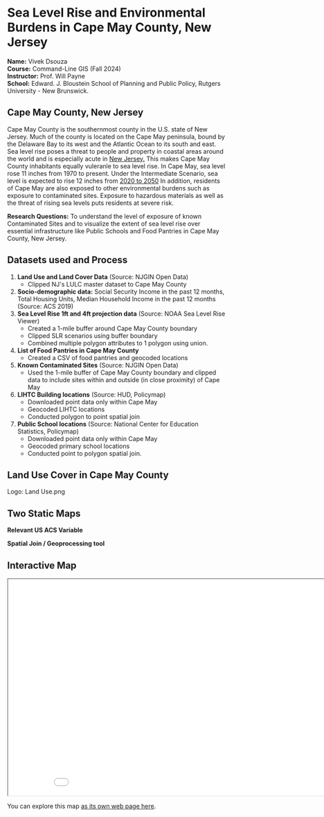# Sea Level Rise and Environmental Burdens in Cape May County,  New Jersey
**Name:** Vivek Dsouza <br>
**Course:** Command-Line GIS (Fall 2024) <br>
**Instructor:** Prof. Will Payne <br>
**School:** Edward. J. Bloustein School of Planning and Public Policy, Rutgers University - New Brunswick.


## Cape May County, New Jersey
Cape May County is the southernmost county in the U.S. state of New Jersey. Much of the county is located on the Cape May peninsula, bound by the Delaware Bay to its west and the Atlantic Ocean to its south and east.
Sea level rise poses a threat to people and property in coastal areas around the world and is especially acute in [New Jersey.](https://njclimateresourcecenter.rutgers.edu/climate_change_101/sea-level-rise-in-new-jersey-projections-and-impacts/)
This makes Cape May County inhabitants equally vuleranle to sea level rise.
In Cape May, sea level rose 11 inches from 1970 to present. Under the Intermediate Scenario, sea level is expected to rise 12 inches from [2020 to 2050](https://sealevel.globalchange.gov/national-sea-level-explorer/?psmsl_id=1153&scope=section_1#:~:text=In%20Cape%20May%2C%20sea%20level,inches%20from%201970%20to%20present.)
In addition, residents of Cape May are also exposed to other environmental burdens such as exposure to contaminated sites.
Exposure to hazardous materials as well as the threat of rising sea levels puts residents at severe risk.

**Research Questions:** To understand the level of exposure of known Contaminated Sites and to visualize the extent of sea level rise over essential infrastructure like Public Schools and Food Pantries in Cape May County, New Jersey.

## Datasets used and Process
1. **Land Use and Land Cover Data** (Source: NJGIN Open Data)
   - Clipped NJ's LULC master dataset to Cape May County
3. **Socio-demographic data:** Social Security Income in the past 12 months, Total Housing Units, Median Household Income in the past 12 months (Source: ACS 2019)
4. **Sea Level Rise 1ft and 4ft projection data** (Source: NOAA Sea Level Rise Viewer)
    - Created a 1-mile buffer around Cape May County boundary
    - Clipped SLR scenarios using buffer boundary
    - Combined multiple polygon attributes to 1 polygon using union.
6. **List of Food Pantries in Cape May County**
    - Created a CSV of food pantries and geocoded locations
8. **Known Contaminated Sites** (Source: NJGIN Open Data)
   - Used the 1-mile buffer of Cape May County boundary and clipped data to include sites within and outside (in close proximity) of Cape May
10. **LIHTC Building locations** (Source: HUD, Policymap)
    - Downloaded point data only within Cape May
    - Geocoded LIHTC locations
    - Conducted polygon to point spatial join
12. **Public School locations** (Source: National Center for Education Statistics, Policymap)
    - Downloaded point data only within Cape May
    - Geocoded primary school locations
    - Conducted point to polygon spatial join.

## Land Use Cover in Cape May County
Logo: Land Use.png



## Two Static Maps

**Relevant US ACS Variable**

**Spatial Join / Geoprocessing tool**

## Interactive Map

<iframe src="musicvenues.html" height="500" width="900"></iframe>

You can explore this map [as its own web page here](musicvenues.html).
